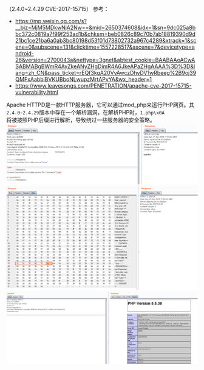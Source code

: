 （2.4.0~2.4.29 CVE-2017-15715）
参考：
- https://mp.weixin.qq.com/s?__biz=MjM5MDkwNjA2Nw==&mid=2650374608&idx=1&sn=9dc025a8bbc372c0819a7f99f253ad1b&chksm=beb0826c89c70b7ab18819390d9d21bc1ce21ba6a0ab3bc80198d53f01d73802732a967c4289&xtrack=1&scene=0&subscene=131&clicktime=1557228517&ascene=7&devicetype=android-26&version=2700043a&nettype=3gnet&abtest_cookie=BAABAAoACwASABMABgBWmR4AyZkeANyZHgDimR4A6JkeAPaZHgAAAA%3D%3D&lang=zh_CN&pass_ticket=rEQf3kgA20VvAwczDhyDV1wRbeeg%2B9oj39QMFxAabbiBVKUBboNLwupzMrtAPvYA&wx_header=1
- https://www.leavesongs.com/PENETRATION/apache-cve-2017-15715-vulnerability.html


Apache HTTPD是一款HTTP服务器，它可以通过mod_php来运行PHP网页。其`2.4.0~2.4.29`版本中存在一个解析漏洞，在解析PHP时，`1.php\x0A`  
将被按照PHP后缀进行解析，导致绕过一些服务器的安全策略。  
![](/images/apache的0a绕过1.png)
![](/images/apache的0a绕过2.png)
![](/images/apache的0a绕过3.png)